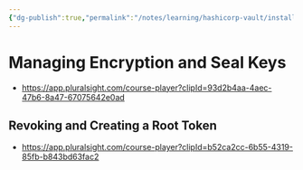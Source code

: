 ```yaml
---
{"dg-publish":true,"permalink":"/notes/learning/hashicorp-vault/installing-and-configuring-hashicorp-vault/06-managing-encryption-and-seal-keys/","dgHomeLink":true,"dgPassFrontmatter":false}
---
```


# Managing Encryption and Seal Keys

- <https://app.pluralsight.com/course-player?clipId=93d2b4aa-4aec-47b6-8a47-67075642e0ad>

## Revoking and Creating a Root Token

- <https://app.pluralsight.com/course-player?clipId=b52ca2cc-6b55-4319-85fb-b843bd63fac2>